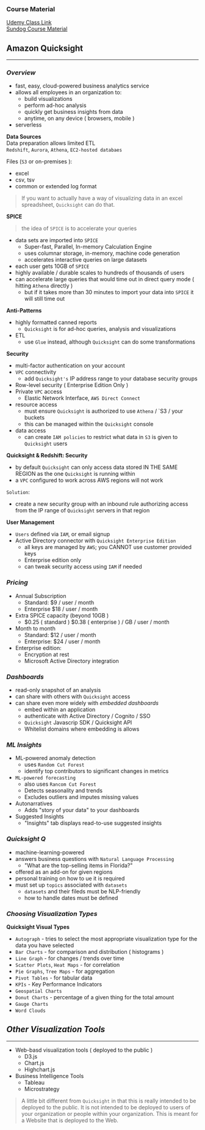 ### Course Material
[Udemy Class Link](https://www.udemy.com/course/aws-data-analytics/)  
[Sundog Course Material](https://sundog-education.com/aws-certified-big-data-course-materials/)

## Amazon Quicksight
---  
### *Overview*
- fast, easy, cloud-powered business analytics service
- allows all employees in an organization to:
    - build visualizations
    - perform ad-hoc analysis
    - quickly get business insights from data
    - anytime, on any device ( browsers, mobile )
- serverless  

**Data Sources**  
Data preparation allows limited ETL  
`Redshift`, `Aurora`, `Athena`, `EC2-hosted databaes`  

Files (`S3` or on-premises ):
- excel
- csv, tsv
- common or extended log format

> If you want to actually have a way of visualizing data in an excel spreadsheet, `Quicksight` can do that.


**SPICE**
> the idea of `SPICE` is to accelerate your queries
- data sets are imported into `SPICE`
    - Super-fast, Parallel, In-memory Calculation Engine
    - uses columnar storage, in-memory, machine code generation
    - accelerates interactive queries on large datasets
- each user gets 10GB of `SPICE`
- highly available / durable
scales to hundreds of thousands of users
- can accelerate large queries that would time out in direct query mode ( hitting `Athena` directly )
    - but if it takes more than 30 minutes to import your data into `SPICE` it will still time out

**Anti-Patterns**
- highly formatted canned reports
    - `Quicksight` is for ad-hoc queries, analysis and visualizations
- ETL
    - use `Glue` instead, although `Quicksight` can do some transformations

**Security**  
- multi-factor authentication on your account
- `VPC` connectivity
    - add `Quicksight's` IP address range to your database security groups
- Row-level security ( Enterprise Edition Only )
- Private `VPC` access
    - Elastic Network Interface, `AWS Direct Connect`
- resource access
    - must ensure `Quicksight` is authorized to use `Athena` / `S3 / your buckets
    - this can be managed within the `Quicksight` console 
- data access
    - can create `IAM policies` to restrict what data in `S3` is given to `Quicksight` users

**Quicksight & Redshift: Security**
- by default `Quicksight` can only access data stored IN THE SAME REGION as the one `Quicksight` is running within
- a `VPC` configured to work across AWS regions will not work

`Solution`:
- create a new security group with an inbound rule authorizing access from the IP range of `Quicksight` servers in that region

**User Management**
- `Users` defined via `IAM`, or email signup
- Active Directory connector with `Quicksight Enterprise Edition`
    - all keys are managed by `AWS`; you CANNOT use customer provided keys
    - Enterprise edition only
    - can tweak security access using `IAM` if needed

### *Pricing*
- Annual Subscription
    - Standard: $9 / user / month
    - Enterprise $18 / user / month
- Extra SPICE capacity (beyond 10GB )
    - $0.25 ( standard ) $0.38 ( enterprise ) / GB / user / month
- Month to month
    - Standard: $12 / user / month
    - Enterprise: $24 / user / month
- Enterprise edition:
    - Encryption at rest
    - Microsoft Active Directory integration

### *Dashboards*
- read-only snapshot of an analysis
- can share with others with `Quicksight` access
- can share even more widely with *embedded dashboards*
    - embed within an application
    - authenticate with Active Directory / Cognito / SSO
    - `Quicksight` Javascrip SDK / Quicksight API
    - Whitelist domains where embedding is allows

### *ML Insights*
- ML-powered anomaly detection
    - uses `Random Cut Forest`
    - identify top contributors to significant changes in metrics
- `ML-powered forecasting`
    - also uses `Rancom Cut Forest`
    - Detects seasonality and trends
    - Excludes outliers and imputes missing values
- Autonarratives
    - Adds "story of your data" to your dashboards
- Suggested Insights
    - "Insights" tab displays read-to-use suggested insights

### *Quicksight Q*
- machine-learning-powered
- answers business questions with `Natural Language Processing`
    - "What are the top-selling items in Florida?"
- offered as an add-on for given regions
- personal training on how to ue it is required
- must set up `topics` associated with `datasets`
    - `datasets` and their fileds must be NLP-friendly
    - how to handle dates must be defined

### *Choosing Visualization Types*
**Quicksight Visual Types**
- `Autograph` - tries to select the most appropriate visualization type for the data you have selected
- `Bar Charts` - for comparison and distribution ( histograms )
- `Line Graph` - for changes / trends over time
- `Scatter Plots`, `Heat Maps` - for correlation
- `Pie Graphs`, `Tree Maps` - for aggregation
- `Pivot Tables` - for tabular data
- `KPIs` - Key Performance Indicators
- `Geospatial Charts`
- `Donut Charts` - percentage of a given thing for the total amount
- `Gauge Charts`
- `Word Clouds`

## *Other Visualization Tools*
---  
- Web-basd visualization tools ( deployed to the public )
    - D3.js
    - Chart.js
    - Highchart.js
- Business Intelligence Tools
    - Tableau
    - Microstrategy

> A little bit different from `Quicksight` in that this is really intended to be deployed to the public.
> It is not intended to be deployed to users of your organization or people within your organization.
> This is meant for a Website that is deployed to the Web.
